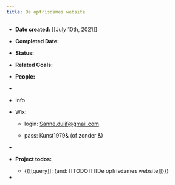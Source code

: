 ```yaml
---
title: De opfrisdames website
---
```


- **Date created:** [[July 10th, 2021]]

- **Completed Date:** 

- **Status:** 

- **Related Goals:** 

- **People:**

- 

- Info

- Wix:
	 - login: Sanne.duijf@gmail.com

	 - pass: Kunst1979& (of zonder &)

- 

- **Project todos:**
	 - {{[[query]]: {and: [[TODO]] [[De opfrisdames website]]}}}

- 
